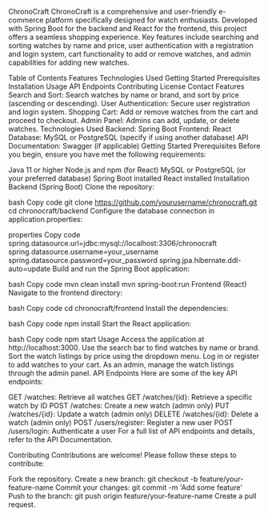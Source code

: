ChronoCraft
ChronoCraft is a comprehensive and user-friendly e-commerce platform specifically designed for watch enthusiasts. Developed with Spring Boot for the backend and React for the frontend, this project offers a seamless shopping experience. Key features include searching and sorting watches by name and price, user authentication with a registration and login system, cart functionality to add or remove watches, and admin capabilities for adding new watches.

Table of Contents
Features
Technologies Used
Getting Started
Prerequisites
Installation
Usage
API Endpoints
Contributing
License
Contact
Features
Search and Sort: Search watches by name or brand, and sort by price (ascending or descending).
User Authentication: Secure user registration and login system.
Shopping Cart: Add or remove watches from the cart and proceed to checkout.
Admin Panel: Admins can add, update, or delete watches.
Technologies Used
Backend: Spring Boot
Frontend: React
Database: MySQL or PostgreSQL (specify if using another database)
API Documentation: Swagger (if applicable)
Getting Started
Prerequisites
Before you begin, ensure you have met the following requirements:

Java 11 or higher
Node.js and npm (for React)
MySQL or PostgreSQL (or your preferred database)
Spring Boot installed
React installed
Installation
Backend (Spring Boot)
Clone the repository:

bash
Copy code
git clone https://github.com/yourusername/chronocraft.git
cd chronocraft/backend
Configure the database connection in application.properties:

properties
Copy code
spring.datasource.url=jdbc:mysql://localhost:3306/chronocraft
spring.datasource.username=your_username
spring.datasource.password=your_password
spring.jpa.hibernate.ddl-auto=update
Build and run the Spring Boot application:

bash
Copy code
mvn clean install
mvn spring-boot:run
Frontend (React)
Navigate to the frontend directory:

bash
Copy code
cd chronocraft/frontend
Install the dependencies:

bash
Copy code
npm install
Start the React application:

bash
Copy code
npm start
Usage
Access the application at http://localhost:3000.
Use the search bar to find watches by name or brand.
Sort the watch listings by price using the dropdown menu.
Log in or register to add watches to your cart.
As an admin, manage the watch listings through the admin panel.
API Endpoints
Here are some of the key API endpoints:

GET /watches: Retrieve all watches
GET /watches/{id}: Retrieve a specific watch by ID
POST /watches: Create a new watch (admin only)
PUT /watches/{id}: Update a watch (admin only)
DELETE /watches/{id}: Delete a watch (admin only)
POST /users/register: Register a new user
POST /users/login: Authenticate a user
For a full list of API endpoints and details, refer to the API Documentation.

Contributing
Contributions are welcome! Please follow these steps to contribute:

Fork the repository.
Create a new branch: git checkout -b feature/your-feature-name
Commit your changes: git commit -m 'Add some feature'
Push to the branch: git push origin feature/your-feature-name
Create a pull request.

